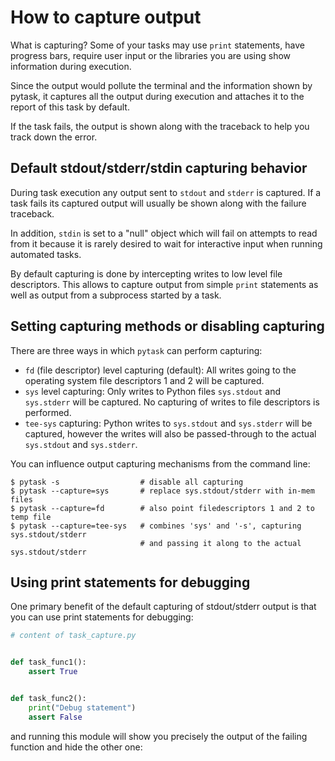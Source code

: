 # How to capture output

What is capturing? Some of your tasks may use `print` statements, have progress bars,
require user input or the libraries you are using show information during execution.

Since the output would pollute the terminal and the information shown by pytask, it
captures all the output during execution and attaches it to the report of this task by
default.

If the task fails, the output is shown along with the traceback to help you track down
the error.

## Default stdout/stderr/stdin capturing behavior

During task execution any output sent to `stdout` and `stderr` is captured. If a
task fails its captured output will usually be shown along with the failure traceback.

In addition, `stdin` is set to a "null" object which will fail on attempts to read
from it because it is rarely desired to wait for interactive input when running
automated tasks.

By default capturing is done by intercepting writes to low level file descriptors. This
allows to capture output from simple `print` statements as well as output from a
subprocess started by a task.

## Setting capturing methods or disabling capturing

There are three ways in which `pytask` can perform capturing:

- `fd` (file descriptor) level capturing (default): All writes going to the operating
  system file descriptors 1 and 2 will be captured.
- `sys` level capturing: Only writes to Python files `sys.stdout` and `sys.stderr`
  will be captured.  No capturing of writes to file descriptors is performed.
- `tee-sys` capturing: Python writes to `sys.stdout` and `sys.stderr` will be
  captured, however the writes will also be passed-through to the actual `sys.stdout`
  and `sys.stderr`.

You can influence output capturing mechanisms from the command line:

```console
$ pytask -s                  # disable all capturing
$ pytask --capture=sys       # replace sys.stdout/stderr with in-mem files
$ pytask --capture=fd        # also point filedescriptors 1 and 2 to temp file
$ pytask --capture=tee-sys   # combines 'sys' and '-s', capturing sys.stdout/stderr
                             # and passing it along to the actual sys.stdout/stderr
```

## Using print statements for debugging

One primary benefit of the default capturing of stdout/stderr output is that you can use
print statements for debugging:

```python
# content of task_capture.py


def task_func1():
    assert True


def task_func2():
    print("Debug statement")
    assert False
```

and running this module will show you precisely the output of the failing function and
hide the other one:

```{image} /_static/images/how-to-capture-output.png
```
